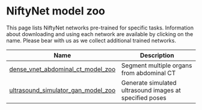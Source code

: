 # NiftyNet model zoo

This page lists NiftyNet networks pre-trained for specific tasks. Information about downloading and using each network are available by clicking on the name. Please bear with us as we collect additional trained networks.

| Name | Description |
|  --- | ---         |
| [dense_vnet_abdominal_ct_model_zoo](https://cmiclab.cs.ucl.ac.uk/CMIC/NiftyNetExampleServer/blob/master/dense_vnet_abdominal_ct_model_zoo.md) | Segment multiple organs from abdominal CT |
| [ultrasound_simulator_gan_model_zoo](https://cmiclab.cs.ucl.ac.uk/CMIC/NiftyNetExampleServer/blob/master/ultrasound_simulator_gan_model_zoo.md) | Generate simulated ultrasound images at specified poses |


